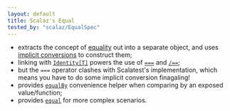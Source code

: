 ```yaml
---
layout: default
title: Scalaz's Equal
tested_by: "scalaz/EqualSpec"
---
```

* extracts the concept of [equality](http://scalaz.github.com/scalaz/scalaz-2.9.1-6.0.4/doc.sxr/scalaz/Equal.scala.html#11509) out into a separate object, and uses [implicit conversions](http://scalaz.github.com/scalaz/scalaz-2.9.1-6.0.4/doc.sxr/scalaz/Equal.scala.html#11510) to construct them;
* linking with [`Identity[T]`](http://scalaz.github.com/scalaz/scalaz-2.9.1-6.0.4/doc.sxr/scalaz/Identity.scala.html#15724) powers the use of [`===`](http://scalaz.github.com/scalaz/scalaz-2.9.1-6.0.4/doc.sxr/scalaz/Identity.scala.html#48590) and [`/==`](http://scalaz.github.com/scalaz/scalaz-2.9.1-6.0.4/doc.sxr/scalaz/Identity.scala.html#48591);
* but the `===` operator clashes with Scalatest's implementation, which means you have to do some implicit conversion finagaling!
* provides [`equalBy`](http://scalaz.github.com/scalaz/scalaz-2.9.1-6.0.4/doc.sxr/scalaz/Equal.scala.html#128143) convenience helper when comparing by an exposed value/function;
* provides [`equal`](http://scalaz.github.com/scalaz/scalaz-2.9.1-6.0.4/doc.sxr/scalaz/Equal.scala.html#39978) for more complex scenarios.
